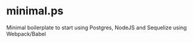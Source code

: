 # minimal.ps

Minimal boilerplate to start using Postgres, NodeJS and Sequelize using Webpack/Babel
